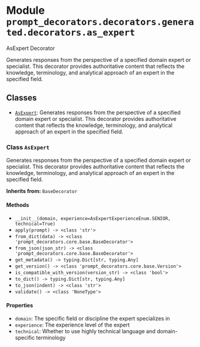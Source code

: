 # Module `prompt_decorators.decorators.generated.decorators.as_expert`

AsExpert Decorator

Generates responses from the perspective of a specified domain expert or specialist. This decorator provides authoritative content that reflects the knowledge, terminology, and analytical approach of an expert in the specified field.

## Classes

- [`AsExpert`](#class-asexpert): Generates responses from the perspective of a specified domain expert or specialist. This decorator provides authoritative content that reflects the knowledge, terminology, and analytical approach of an expert in the specified field.

### Class `AsExpert`

Generates responses from the perspective of a specified domain expert or specialist. This decorator provides authoritative content that reflects the knowledge, terminology, and analytical approach of an expert in the specified field.

**Inherits from:** `BaseDecorator`

#### Methods

- `__init__(domain, experience=AsExpertExperienceEnum.SENIOR, technical=True)`
- `apply(prompt) -> <class 'str'>`
- `from_dict(data) -> <class 'prompt_decorators.core.base.BaseDecorator'>`
- `from_json(json_str) -> <class 'prompt_decorators.core.base.BaseDecorator'>`
- `get_metadata() -> typing.Dict[str, typing.Any]`
- `get_version() -> <class 'prompt_decorators.core.base.Version'>`
- `is_compatible_with_version(version_str) -> <class 'bool'>`
- `to_dict() -> typing.Dict[str, typing.Any]`
- `to_json(indent) -> <class 'str'>`
- `validate() -> <class 'NoneType'>`
#### Properties

- `domain`: The specific field or discipline the expert specializes in
- `experience`: The experience level of the expert
- `technical`: Whether to use highly technical language and domain-specific terminology

